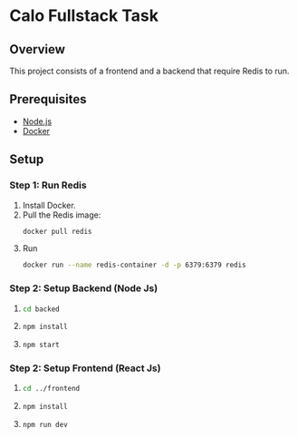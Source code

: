 # Calo Fullstack Task

## Overview

This project consists of a frontend and a backend that require Redis to run.

## Prerequisites

- [Node.js](https://nodejs.org/)
- [Docker](https://www.docker.com/get-started)

## Setup

### Step 1: Run Redis

1. Install Docker.
2. Pull the Redis image:
   ```bash
   docker pull redis
3. Run
   ```bash
   docker run --name redis-container -d -p 6379:6379 redis

### Step 2: Setup Backend (Node Js)

1. ```bash
   cd backed
2. ```bash
   npm install
3. ```bash
   npm start

### Step 2: Setup Frontend (React Js)

1. ```bash
   cd ../frontend
2. ```bash
   npm install
3. ```bash
   npm run dev
